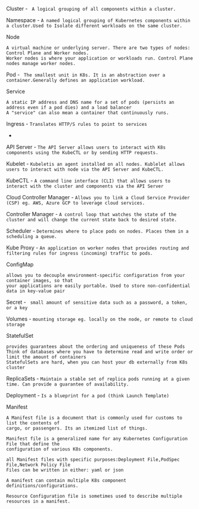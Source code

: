 

Cluster -   ``` A logical grouping of all components within a cluster.```

Namespace -  ``` A named logical grouping of Kubernetes components within a cluster.Used to Isolate different workloads on the same cluster.   ```


Node
```
A virtual machine or underlying server. There are two types of nodes: Control Plane and Worker nodes.
Worker nodes is where your application or workloads run. Control Plane nodes manage worker nodes.
```

Pod -  ``` The smallest unit in K8s. It is an abstraction over a container.Generally defines an application workload.```

Service
```
A static IP address and DNS name for a set of pods (persists an address even if a pod dies) and a load balancer
A "service" can also mean a container that continuously runs.
```

Ingress -  ``` Translates HTTP/S rules to point to services ```


-  ```    ```


API Server -  ``` The API Server allows users to interact with K8s components using the KubeCTL or by sending HTTP requests.   ```

Kubelet -  ``` Kubeletis an agent installed on all nodes. Kublelet allows users to interact with node via the API Server and KubeCTL.   ```

KubeCTL -  ``` A command line interface (CLI) that allows users to interact with the cluster and components via the API Server  ```

Cloud Controller Manager -  ``` Allows you to link a Cloud Service Provider (CSP) eg. AWS, Azure GCP to leverage cloud services.   ```

Controller Manager -  ``` A control loop that watches the state of the cluster and will change the current state back to desired state.   ```

Scheduler -  ``` Determines where to place pods on nodes. Places them in a scheduling a queue.   ```

Kube Proxy -  ``` An application on worker nodes that provides routing and filtering rules for ingress (incoming) traffic to pods.  ```


ConfigMap
```
allows you to decouple environment-specific configuration from your container images, so that
your applications are easily portable. Used to store non-confidential data in key-value pair
```

Secret -  ```  small amount of sensitive data such as a password, a token, or a key  ```


Volumes -  ``` mounting storage eg. locally on the node, or remote to cloud storage   ```


StatefulSet
```
provides guarantees about the ordering and uniqueness of these Pods
Think of databases where you have to determine read and write order or limit the amount of containers
StatefulSets are hard, when you can host your db externally from K8s cluster
```

ReplicaSets -  ``` Maintain a stable set of replica pods running at a given time. Can provide a guarantee of availability.   ```


Deployment -  ``` Is a blueprint for a pod (think Launch Template)  ```



Manifest
```
A Manifest file is a document that is commonly used for customs to list the contents of
cargo, or passengers. Its an itemized list of things.

Manifest file is a generalized name for any Kubernetes Configuration File that define the
configuration of various K8s components.

all Manifest files with specific purposes:Deployment File,PodSpec File,Network Policy File
Files can be written in either: yaml or json

A manifest can contain multiple K8s component definitions/configurations.

Resource Configuration file is sometimes used to describe multiple
resources in a manifest.

```
